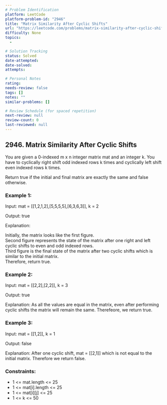 ```yaml
---
# Problem Identification
platform: LeetCode
platform-problem-id: "2946"
title: "Matrix Similarity After Cyclic Shifts"
url: "https://leetcode.com/problems/matrix-similarity-after-cyclic-shifts/"
difficulty: None
topics:
  -

# Solution Tracking
status: Solved
date-attempted:
date-solved:
attempts:

# Personal Notes
rating:
needs-review: false
tags: []
notes: ""
similar-problems: []

# Review Schedule (for spaced repetition)
next-review: null
review-count: 0
last-reviewed: null
---
```


## 2946. Matrix Similarity After Cyclic Shifts

You are given a 0-indexed m x n integer matrix mat and an integer k. You have to cyclically right shift odd indexed rows k times and cyclically left shift even indexed rows k times.

Return true if the initial and final matrix are exactly the same and false otherwise.

### Example 1:

Input: mat = [[1,2,1,2],[5,5,5,5],[6,3,6,3]], k = 2

Output: true

Explanation:

Initially, the matrix looks like the first figure.</br>
Second figure represents the state of the matrix after one right and left cyclic shifts to even and odd indexed rows.</br>
Third figure is the final state of the matrix after two cyclic shifts which is similar to the initial matrix.</br>
Therefore, return true.

### Example 2:

Input: mat = [[2,2],[2,2]], k = 3

Output: true

Explanation: As all the values are equal in the matrix, even after performing cyclic shifts the matrix will remain the same. Therefeore, we return true.

### Example 3:

Input: mat = [[1,2]], k = 1

Output: false

Explanation: After one cyclic shift, mat = [[2,1]] which is not equal to the initial matrix. Therefore we return false.

### Constraints:

- 1 <= mat.length <= 25
- 1 <= mat[i].length <= 25
- 1 <= mat[i][j] <= 25
- 1 <= k <= 50
